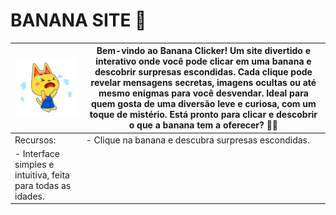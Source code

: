 # BANANA SITE 🍌
| <img src="00a22bf920bde38a732f8a5011b592d5.gif" width="250"> | Bem-vindo ao Banana Clicker! Um site divertido e interativo onde você pode clicar em uma banana e descobrir surpresas escondidas. Cada clique pode revelar mensagens secretas, imagens ocultas ou até mesmo enigmas para você desvendar. Ideal para quem gosta de uma diversão leve e curiosa, com um toque de mistério. Está pronto para clicar e descobrir o que a banana tem a oferecer? 🍌💥 |
|---|---|
| Recursos: | - Clique na banana e descubra surpresas escondidas.
- Interface simples e intuitiva, feita para todas as idades. |

